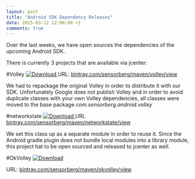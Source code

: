 ```yaml
---
layout: post
title: "Android SDK Dependency Releases"
date: 2015-03-12 12:00:00 +1
comments: true
---
```


Over the last weeks, we have open sources the dependencies of the upcoming Android SDK.

There is currently 3 projects that are available via jcenter:

#Volley [ ![Download](https://api.bintray.com/packages/sensorberg/maven/networkstate/images/download.svg) ](https://bintray.com/sensorberg/maven/networkstate/_latestVersion)
URL: [bintray.com/sensorberg/maven/volley/view](https://bintray.com/sensorberg/maven/volley/view)

We had to repackage the original Volley in order to distribute it with our SDK. Unfortunately Google does not publish Volley and in order to avoid duplicate classes with your own Volley dependencies, all classes were moved to the base package *com.sensorberg.android.volley*

#networkstate [ ![Download](https://api.bintray.com/packages/sensorberg/maven/networkstate/images/download.svg) ](https://bintray.com/sensorberg/maven/networkstate/_latestVersion)
URL [bintray.com/sensorberg/maven/networkstate/view](https://bintray.com/sensorberg/maven/networkstate/view)

We set this class up as a separate module in order to reuse it. Since the Android gradle plugin does not bundle local modules into a library module, this project hat to be open sourced and released to jcenter as well.

#OkVolley [ ![Download](https://api.bintray.com/packages/sensorberg/maven/okvolley/images/download.svg) ](https://bintray.com/sensorberg/maven/okvolley/_latestVersion)



URL: [bintray.com/sensorberg/maven/okvolley/view](https://bintray.com/sensorberg/maven/okvolley/view)